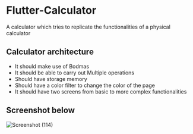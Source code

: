 # Flutter-Calculator
A calculator which tries to replicate the functionalities of a physical calculator

## Calculator architecture
- It should make use of Bodmas
- It should be able to carry out Multiple operations 
- Should have storage memory
- Should have a color filter to change the color of the page
- It should have two screens from basic to more complex functionalities


## Screenshot below
![Screenshot (114)](https://user-images.githubusercontent.com/60433438/155811834-bbe9d005-bf85-4c10-9f0c-c60c2734eb7d.png)
